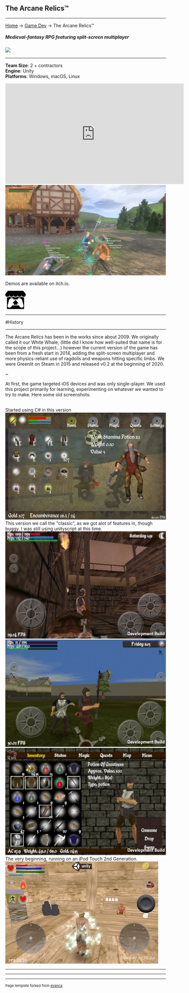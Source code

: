 ## The Arcane Relics™

---
[Home](/) -> [Game Dev](/game_dev) -> The Arcane Relics™

##### Medieval-fantasy RPG featuring split-screen multiplayer
<img src="https://media.indiedb.com/images/members/4/3265/3264780/profile/TAR_Icon_Banner.png?raw=true"/>

---

**Team Size**: 2 + contractors
<br>
**Engine**: Unity
<br>
**Platforms**: Windows, macOS, Linux
<br>

<iframe width="560" height="315" src="https://www.youtube-nocookie.com/embed/QP5MXoubB_o?start=3" frameborder="0" allow="accelerometer; autoplay; encrypted-media; gyroscope; picture-in-picture" allowfullscreen></iframe>

<img src="images/tar/goal_debug.jpg?raw=true"/>

Demos are available on itch.io.

[<img src="images/itch.png?raw=true"/>](https://niemi-bros.itch.io/the-arcane-relics)

---

#History

---

The Arcane Relics has been in the works since about 2009. We originally called it our White Whale, (little did I know how well-suited that name is for the scope of this project…) however the current version of the game has been from a fresh start in 2014, adding the split-screen multiplayer and more physics-reliant use of ragdolls and weapons hitting specific limbs. We were Greenlit on Steam in 2015 and released v0.2 at the beginning of 2020.

~

At first, the game targeted iOS devices and was only single-player. We used this project primarily for learning, experimenting on whatever we wanted to try to make. Here some old screenshots:

<br>
Started using C# in this version
<img src="images/tar/old_s2.jpg?raw=true"/>

<br>
This version we call the "classic", as we got alot of features in, though buggy. I was still using unityscript at this time.
<img src="images/tar/old_s1a.jpg?raw=true"/>
<img src="images/tar/old_s1b.jpg?raw=true"/>
<img src="images/tar/old_s1c.jpg?raw=true"/>

<br>
The very beginning, running on an iPod Touch 2nd Generation.
<img src="images/tar/old_original.jpg?raw=true"/>

---

---

---
<p style="font-size:11px">Page template forked from <a href="https://github.com/evanca/quick-portfolio">evanca</a></p>
<!-- Remove above link if you don't want to attibute -->
